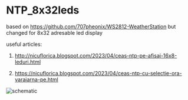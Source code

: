 # NTP_8x32leds
based on https://github.com/707pheonix/WS2812-WeatherStation but changed for 8x32 adresable led display

useful articles:

1) http://nicuflorica.blogspot.com/2023/04/ceas-ntp-pe-afisaj-16x8-leduri.html

2) https://nicuflorica.blogspot.com/2023/04/ceas-ntp-cu-selectie-ora-varaiarna-pe.html

![schematic](https://blogger.googleusercontent.com/img/b/R29vZ2xl/AVvXsEhWzLXncEof-hVGHXiQz4Y-fosUpMyNl8vJfTmqlYf3KLhruCTieju1oxV9q4WiYduId4tjjt1FiyKFVwI2Demm21BKiYdQIi5d5P0fr4vH21w3uKKJ2uQ3FRHEAKUIz_wZ_NS58Tn1Rf7hMzg0r0ndvMvXgY3wJdt2O858FChVwVbV5hd0Y2vPT5ierg/s1121/NTPclock_16x8_ws2812_sch_v1.png)


